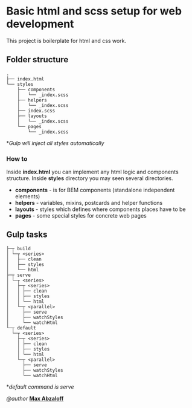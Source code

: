 # Basic html and scss setup for web development

This project is boilerplate for html and css work.

## Folder structure

```
.
├── index.html
└── styles
    ├── components
    │   └── _index.scss
    ├── helpers
    │   └── _index.scss
    ├── index.scss
    ├── layouts
    │   └── _index.scss
    └── pages
        └── _index.scss

```

*_Gulp will inject all styles automatically_

### How to

Inside __index.html__ you can implement any html logic and components structure. 
Inside __styles__ directory you may seen several directories.
* __components__ - is for BEM components (standalone independent elements)
* __helpers__ - variables, mixins, postcards and helper functions
* __layouts__ - styles which defines where components places have to be
* __pages__ - some special styles for concrete web pages

## Gulp tasks

```
├─┬ build
│ └─┬ <series>
│   ├── clean
│   ├── styles
│   └── html
├─┬ serve
│ └─┬ <series>
│   ├─┬ <series>
│   │ ├── clean
│   │ ├── styles
│   │ └── html
│   └─┬ <parallel>
│     ├── serve
│     ├── watchStyles
│     └── watchHtml
└─┬ default
  └─┬ <series>
    ├─┬ <series>
    │ ├── clean
    │ ├── styles
    │ └── html
    └─┬ <parallel>
      ├── serve
      ├── watchStyles
      └── watchHtml
```

*_default command is serve_


*@author* [**Max Abzaloff**](https://github.com/MaxAbzaloff)
